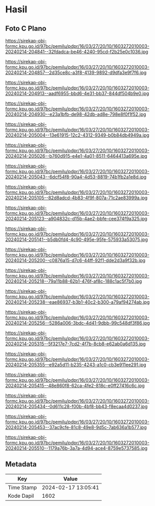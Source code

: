 # Hasil

## Foto C Plano

https://sirekap-obj-formc.kpu.go.id/97bc/pemilu/pdpr/16/03/27/20/10/1603272010003-20240214-204841--32fdadca-be46-4240-95cd-f2b25e0c1036.jpg

https://sirekap-obj-formc.kpu.go.id/97bc/pemilu/pdpr/16/03/27/20/10/1603272010003-20240214-204857--2d35ce8c-a3f8-4139-9892-d9dfa3e9f7f6.jpg

https://sirekap-obj-formc.kpu.go.id/97bc/pemilu/pdpr/16/03/27/20/10/1603272010003-20240214-204913--aadf6955-bbd6-4e31-bb37-844df504b9e0.jpg

https://sirekap-obj-formc.kpu.go.id/97bc/pemilu/pdpr/16/03/27/20/10/1603272010003-20240214-204930--e23a1bfb-de98-42db-ad8e-798e8f0f1f52.jpg

https://sirekap-obj-formc.kpu.go.id/97bc/pemilu/pdpr/16/03/27/20/10/1603272010003-20240214-205004--13e61915-12c2-4312-9349-b0b84db4949a.jpg

https://sirekap-obj-formc.kpu.go.id/97bc/pemilu/pdpr/16/03/27/20/10/1603272010003-20240214-205026--b760d915-e4e1-4a01-8511-6464413a695e.jpg

https://sirekap-obj-formc.kpu.go.id/97bc/pemilu/pdpr/16/03/27/20/10/1603272010003-20240214-205043--6dcf54f8-90a4-4d53-8819-74b1fb2a1e8d.jpg

https://sirekap-obj-formc.kpu.go.id/97bc/pemilu/pdpr/16/03/27/20/10/1603272010003-20240214-205105--82d8adcd-4b83-4f9f-807a-71c2ae83999a.jpg

https://sirekap-obj-formc.kpu.go.id/97bc/pemilu/pdpr/16/03/27/20/10/1603272010003-20240214-205123--a904832c-d15b-4ae2-bbfe-cee374f9a325.jpg

https://sirekap-obj-formc.kpu.go.id/97bc/pemilu/pdpr/16/03/27/20/10/1603272010003-20240214-205141--b5db0fd4-4c90-495e-95fe-575933a53075.jpg

https://sirekap-obj-formc.kpu.go.id/97bc/pemilu/pdpr/16/03/27/20/10/1603272010003-20240214-205200--c0876a15-d7c6-44ff-92f1-dde2d3a9f32b.jpg

https://sirekap-obj-formc.kpu.go.id/97bc/pemilu/pdpr/16/03/27/20/10/1603272010003-20240214-205218--79a11b88-62b1-476f-af8c-188c1ac5f7b0.jpg

https://sirekap-obj-formc.kpu.go.id/97bc/pemilu/pdpr/16/03/27/20/10/1603272010003-20240214-205238--eae86937-b3b1-40c2-b300-a79af94274ab.jpg

https://sirekap-obj-formc.kpu.go.id/97bc/pemilu/pdpr/16/03/27/20/10/1603272010003-20240214-205256--5286a006-3bdc-4d41-9dbb-99c548df3f86.jpg

https://sirekap-obj-formc.kpu.go.id/97bc/pemilu/pdpr/16/03/27/20/10/1603272010003-20240214-205315--5f3217e7-7cd2-4f7b-8cb8-e62ab0a6d135.jpg

https://sirekap-obj-formc.kpu.go.id/97bc/pemilu/pdpr/16/03/27/20/10/1603272010003-20240214-205355--e92a5d11-b235-4243-a1c0-cb3e911ee291.jpg

https://sirekap-obj-formc.kpu.go.id/97bc/pemilu/pdpr/16/03/27/20/10/1603272010003-20240214-205415--48e860f8-62ca-4fe2-818c-e0ff27416c6c.jpg

https://sirekap-obj-formc.kpu.go.id/97bc/pemilu/pdpr/16/03/27/20/10/1603272010003-20240214-205434--0d611c28-f00b-4bf8-bb43-f8ecaa4d0237.jpg

https://sirekap-obj-formc.kpu.go.id/97bc/pemilu/pdpr/16/03/27/20/10/1603272010003-20240214-205453--37ac9cfe-81c8-49e8-9d5c-7ab636a1b577.jpg

https://sirekap-obj-formc.kpu.go.id/97bc/pemilu/pdpr/16/03/27/20/10/1603272010003-20240214-205510--1179a76b-3a7a-4d94-ace4-8759e5737585.jpg


## Metadata

| Key        | Value               |
| ---------- | ------------------- |
| Time Stamp | 2024-02-17 13:05:41 |
| Kode Dapil | 1602                |



